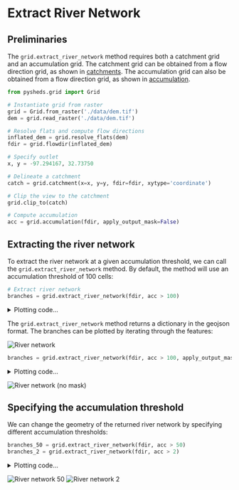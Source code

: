 # Extract River Network

## Preliminaries

The `grid.extract_river_network` method requires both a catchment grid and an accumulation grid. The catchment grid can be obtained from a flow direction grid, as shown in [catchments](https://mdbartos.github.io/pysheds/catchment.html). The accumulation grid can also be obtained from a flow direction grid, as shown in [accumulation](https://mdbartos.github.io/pysheds/accumulation.html).

```python
from pysheds.grid import Grid

# Instantiate grid from raster
grid = Grid.from_raster('./data/dem.tif')
dem = grid.read_raster('./data/dem.tif')

# Resolve flats and compute flow directions
inflated_dem = grid.resolve_flats(dem)
fdir = grid.flowdir(inflated_dem)

# Specify outlet
x, y = -97.294167, 32.73750

# Delineate a catchment
catch = grid.catchment(x=x, y=y, fdir=fdir, xytype='coordinate')

# Clip the view to the catchment
grid.clip_to(catch)

# Compute accumulation
acc = grid.accumulation(fdir, apply_output_mask=False)
```

## Extracting the river network

To extract the river network at a given accumulation threshold, we can call the `grid.extract_river_network` method. By default, the method will use an accumulation threshold of 100 cells:

```python
# Extract river network
branches = grid.extract_river_network(fdir, acc > 100)
```

<details>
<summary>Plotting code...</summary>
<p>

```python
import numpy as np
from matplotlib import pyplot as plt
import seaborn as sns

sns.set_palette('husl')
fig, ax = plt.subplots(figsize=(8.5,6.5))

plt.xlim(grid.bbox[0], grid.bbox[2])
plt.ylim(grid.bbox[1], grid.bbox[3])
ax.set_aspect('equal')

for branch in branches['features']:
    line = np.asarray(branch['geometry']['coordinates'])
    plt.plot(line[:, 0], line[:, 1])
    
_ = plt.title('Channel network (>100 accumulation)', size=14)
```

</p>
</details>


The `grid.extract_river_network` method returns a dictionary in the geojson format. The branches can be plotted by iterating through the features:


![River network](https://s3.us-east-2.amazonaws.com/pysheds/img/extract_100_acc.png)

```python
branches = grid.extract_river_network(fdir, acc > 100, apply_output_mask=False)
```

<details>
<summary>Plotting code...</summary>
<p>

```python
sns.set_palette('husl')
fig, ax = plt.subplots(figsize=(8.5,6.5))
plt.xlim(grid.bbox[0], grid.bbox[2])
plt.ylim(grid.bbox[1], grid.bbox[3])
ax.set_aspect('equal')

for branch in branches['features']:
    line = np.asarray(branch['geometry']['coordinates'])
    plt.plot(line[:, 0], line[:, 1])
    
_ = plt.title('Channel network (no mask)', size=14)
```

</p>
</details>

![River network (no mask)](https://s3.us-east-2.amazonaws.com/pysheds/img/extract_100_acc_nomask.png)

## Specifying the accumulation threshold

We can change the geometry of the returned river network by specifying different accumulation thresholds:

```python
branches_50 = grid.extract_river_network(fdir, acc > 50)
branches_2 = grid.extract_river_network(fdir, acc > 2)
```

<details>
<summary>Plotting code...</summary>
<p>

```python
fig, ax = plt.subplots(figsize=(8.5,6.5))

plt.xlim(grid.bbox[0], grid.bbox[2])
plt.ylim(grid.bbox[1], grid.bbox[3])
ax.set_aspect('equal')

for branch in branches_50['features']:
    line = np.asarray(branch['geometry']['coordinates'])
    plt.plot(line[:, 0], line[:, 1])
    
_ = plt.title('Channel network (>50 accumulation)', size=14)

sns.set_palette('husl')
fig, ax = plt.subplots(figsize=(8.5,6.5))

plt.xlim(grid.bbox[0], grid.bbox[2])
plt.ylim(grid.bbox[1], grid.bbox[3])
ax.set_aspect('equal')

for branch in branches_2['features']:
    line = np.asarray(branch['geometry']['coordinates'])
    plt.plot(line[:, 0], line[:, 1])
    
_ = plt.title('Channel network (>2 accumulation)', size=14)
```

</p>
</details>


![River network 50](https://s3.us-east-2.amazonaws.com/pysheds/img/extract_50_acc.png)
![River network 2](https://s3.us-east-2.amazonaws.com/pysheds/img/extract_2_acc.png)

